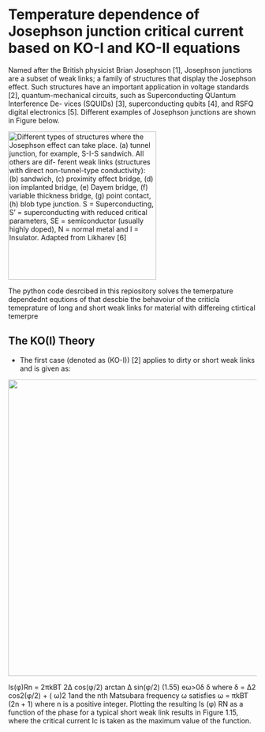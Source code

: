 Temperature dependence of Josephson junction critical current based on KO-I and KO-II equations 
==============

Named after the British physicist Brian Josephson [1], Josephson junctions are a subset of weak links; a family of structures that display the Josephson effect. Such structures have an important application in voltage standards [2], quantum-mechanical circuits, such as Superconducting QUantum Interference De- vices (SQUIDs) [3], superconducting qubits [4], and RSFQ digital electronics [5]. Different examples of Josephson junctions are shown in Figure below.

<img src="https://github.com/abuadan/Temperature-Dependance-of-Josephson-Junctions-based-on-KOI-II-/files/410811/junctions-eps-converted-to.pdf" width="300" title="Different types of structures where the Josephson effect can take place. (a) tunnel junction, for example, S-I-S sandwich. All others are dif- ferent weak links (structures with direct non-tunnel-type conductivity): (b) sandwich, (c) proximity effect bridge, (d) ion implanted bridge, (e) Dayem bridge, (f) variable thickness bridge, (g) point contact, (h) blob type junction. S = Superconducting, S’ = superconducting with reduced critical parameters, SE = semiconductor (usually highly doped), N = normal metal and I = Insulator. Adapted from Likharev [6]">

The python code desrcibed in this repiository solves the temerpature dependednt equtions of that descbie the behavoiur of the criticla temeprature of long and short weak links for material with differeing ctirtical temerpre 

The KO(I) Theory 
--------------
- The first case (denoted as (KO-I)) [2] applies to dirty or short weak links and is given as:

<img src="https://github.com/abuadan/Temperature-Dependance-of-Josephson-Junctions-based-on-KOI-II-/files/411536/eq1.pdf" width="600">

Is(φ)Rn = 2πkBT   2∆ cos(φ/2) arctan ∆ sin(φ/2) (1.55)
eω>0δ δ
where δ =  ∆2 cos2(φ/2) + ( ω)2 1and the nth Matsubara frequency  ω satisfies  ω = πkBT (2n + 1) where n is a positive integer. Plotting the resulting Is (φ) RN as a function of the phase for a typical short weak link results in Figure 1.15, where the critical current Ic is taken as the maximum value of the function.
